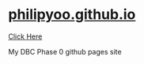 # [philipyoo.github.io](philipyoo.github.io)


[Click Here](http://philipyoo.github.io)

My DBC Phase 0 github pages site
